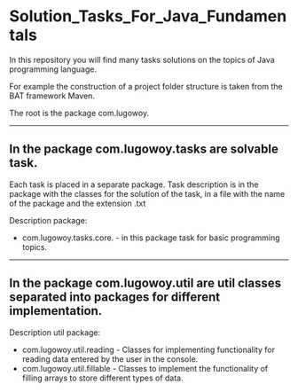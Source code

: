 # Solution_Tasks_For_Java_Fundamentals
In this repository you will find many tasks solutions  on the topics of Java programming language.

For example the construction of a project folder structure is taken from the BAT framework Maven.

The root is the package com.lugowoy.

------------------------------------
In the package com.lugowoy.tasks are solvable task.
--------------------
Each task is placed in a separate package.
Task description is in the package with the classes for the solution of the task, in a file with the name of the package and the extension .txt

Description package:
- com.lugowoy.tasks.core. - in this package task for basic programming topics.

-----------------------------------------------------------------------------------------------------
In the package com.lugowoy.util are util classes separated into packages for different implementation.
--------------------
Description util package:
- com.lugowoy.util.reading - Classes for implementing functionality for reading data entered by the user in the console.
- com.lugowoy.util.fillable - Classes to implement the functionality of filling arrays to store different types of data.
